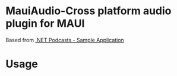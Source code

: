 # MauiAudio-Cross platform audio plugin for MAUI
Based from [.NET Podcasts - Sample Application](https://github.com/microsoft/dotnet-podcasts#net-podcasts---sample-application)


# Usage
